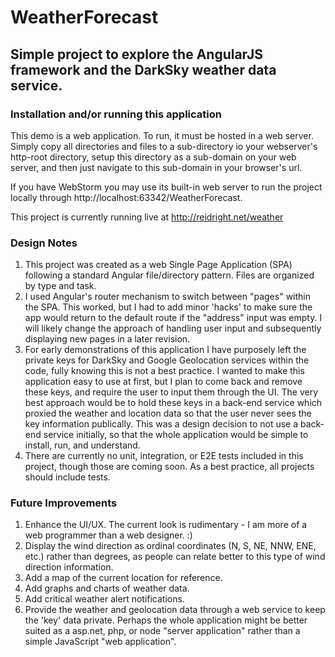 # WeatherForecast
## Simple project to explore the AngularJS framework and the DarkSky weather data service.

### Installation and/or running this application

This demo is a web application.  To run, it must be hosted in a web server.  Simply copy all directories and files to a sub-directory
io your webserver's http-root directory, setup this directory as a sub-domain on your web server, and then just navigate to this 
sub-domain in your browser's url.

If you have WebStorm you may use its built-in web server to run the project locally through http://localhost:63342/WeatherForecast. 

This project is currently running live at http://reidright.net/weather

### Design Notes
1.  This project was created as a web Single Page Application (SPA) following a standard Angular file/directory pattern. Files are organized by type and task.
2.  I used Angular's router mechanism to switch between "pages" within the SPA.  This worked, but I had to add minor 'hacks' to make sure the app would return to the default route if the "address" input was empty.  I will likely change the approach of handling user input and subsequently displaying new pages in a later revision.
3.  For early demonstrations of this application I have purposely left the private keys for DarkSky and Google Geolocation services within the code, fully knowing this is not a best practice. I wanted to make this application easy to use at first, but I plan to come back and remove these keys, and require the user to input them through the UI.  The very best approach would be to hold these keys in a back-end service which proxied the weather and location data so that the user never sees the key information publically.  This was a design decision to not use a back-end service initially, so that the whole application would be simple to install, run, and understand.
4.  There are currently no unit, integration, or E2E tests included in this project, though those are coming soon.  As a best practice, all projects should include tests.  

### Future Improvements
1.  Enhance the UI/UX.  The current look is rudimentary - I am more of a web programmer than a web designer. :)
2.  Display the wind direction as ordinal coordinates (N, S, NE, NNW, ENE, etc.) rather than degrees, as people can relate better to this type of wind direction information.
3.  Add a map of the current location for reference.
4.  Add graphs and charts of weather data.
5.  Add critical weather alert notifications.
6.  Provide the weather and geolocation data through a web service to keep the 'key' data private.  Perhaps the whole application might be better suited as a asp.net, php, or node "server application" rather than a simple JavaScript "web application".

